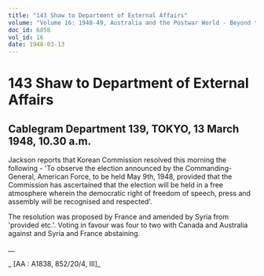 ```yaml
---
title: "143 Shaw to Department of External Affairs"
volume: "Volume 16: 1948-49, Australia and the Postwar World - Beyond the Region"
doc_id: 6858
vol_id: 16
date: 1948-03-13
---
```


# 143 Shaw to Department of External Affairs

## Cablegram Department 139, TOKYO, 13 March 1948, 10.30 a.m.

Jackson reports that Korean Commission resolved this morning the following - 'To observe the election announced by the Commanding-General, American Force, to be held May 9th, 1948, provided that the Commission has ascertained that the election will be held in a free atmosphere wherein the democratic right of freedom of speech, press and assembly will be recognised and respected'.

The resolution was proposed by France and amended by Syria from 'provided etc.'. Voting in favour was four to two with Canada and Australia against and Syria and France abstaining.

__

_ [AA : A1838, 852/20/4, III]_
